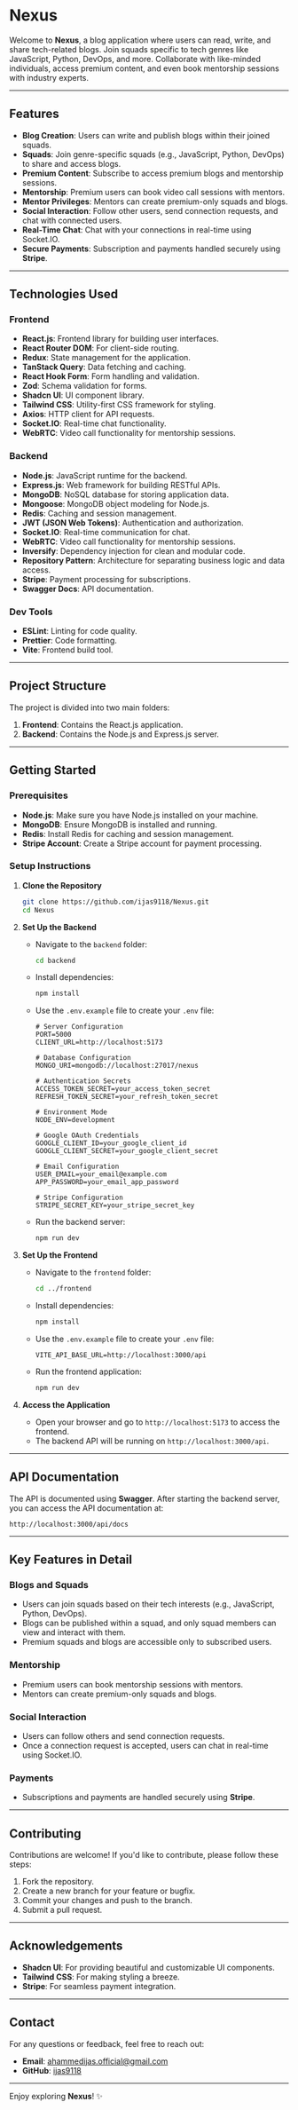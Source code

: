 # **Nexus**

Welcome to **Nexus**, a blog application where users can read, write, and share tech-related blogs. Join squads specific to tech genres like JavaScript, Python, DevOps, and more. Collaborate with like-minded individuals, access premium content, and even book mentorship sessions with industry experts.

---

## **Features**
- **Blog Creation**: Users can write and publish blogs within their joined squads.
- **Squads**: Join genre-specific squads (e.g., JavaScript, Python, DevOps) to share and access blogs.
- **Premium Content**: Subscribe to access premium blogs and mentorship sessions.
- **Mentorship**: Premium users can book video call sessions with mentors.
- **Mentor Privileges**: Mentors can create premium-only squads and blogs.
- **Social Interaction**: Follow other users, send connection requests, and chat with connected users.
- **Real-Time Chat**: Chat with your connections in real-time using Socket.IO.
- **Secure Payments**: Subscription and payments handled securely using **Stripe**.

---

## **Technologies Used**

### **Frontend**
- **React.js**: Frontend library for building user interfaces.
- **React Router DOM**: For client-side routing.
- **Redux**: State management for the application.
- **TanStack Query**: Data fetching and caching.
- **React Hook Form**: Form handling and validation.
- **Zod**: Schema validation for forms.
- **Shadcn UI**: UI component library.
- **Tailwind CSS**: Utility-first CSS framework for styling.
- **Axios**: HTTP client for API requests.
- **Socket.IO**: Real-time chat functionality.
- **WebRTC**: Video call functionality for mentorship sessions.

### **Backend**
- **Node.js**: JavaScript runtime for the backend.
- **Express.js**: Web framework for building RESTful APIs.
- **MongoDB**: NoSQL database for storing application data.
- **Mongoose**: MongoDB object modeling for Node.js.
- **Redis**: Caching and session management.
- **JWT (JSON Web Tokens)**: Authentication and authorization.
- **Socket.IO**: Real-time communication for chat.
- **WebRTC**: Video call functionality for mentorship sessions.
- **Inversify**: Dependency injection for clean and modular code.
- **Repository Pattern**: Architecture for separating business logic and data access.
- **Stripe**: Payment processing for subscriptions.
- **Swagger Docs**: API documentation.

### **Dev Tools**
- **ESLint**: Linting for code quality.
- **Prettier**: Code formatting.
- **Vite**: Frontend build tool.

---

## **Project Structure**
The project is divided into two main folders:
1. **Frontend**: Contains the React.js application.
2. **Backend**: Contains the Node.js and Express.js server.

---

## **Getting Started**

### **Prerequisites**
- **Node.js**: Make sure you have Node.js installed on your machine.
- **MongoDB**: Ensure MongoDB is installed and running.
- **Redis**: Install Redis for caching and session management.
- **Stripe Account**: Create a Stripe account for payment processing.

### **Setup Instructions**

1. **Clone the Repository**
   ```bash
   git clone https://github.com/ijas9118/Nexus.git
   cd Nexus
   ```

2. **Set Up the Backend**
   - Navigate to the `backend` folder:
     ```bash
     cd backend
     ```
   - Install dependencies:
     ```bash
     npm install
     ```
   - Use the `.env.example` file to create your `.env` file:
   
     ```env
     # Server Configuration
     PORT=5000
     CLIENT_URL=http://localhost:5173
      
     # Database Configuration
     MONGO_URI=mongodb://localhost:27017/nexus
      
     # Authentication Secrets
     ACCESS_TOKEN_SECRET=your_access_token_secret
     REFRESH_TOKEN_SECRET=your_refresh_token_secret
      
     # Environment Mode
     NODE_ENV=development
      
     # Google OAuth Credentials
     GOOGLE_CLIENT_ID=your_google_client_id
     GOOGLE_CLIENT_SECRET=your_google_client_secret
      
     # Email Configuration
     USER_EMAIL=your_email@example.com
     APP_PASSWORD=your_email_app_password
      
     # Stripe Configuration
     STRIPE_SECRET_KEY=your_stripe_secret_key
     ```
   - Run the backend server:
     ```bash
     npm run dev
     ```

3. **Set Up the Frontend**
   - Navigate to the `frontend` folder:
     ```bash
     cd ../frontend
     ```
   - Install dependencies:
     ```bash
     npm install
     ```
   - Use the `.env.example` file to create your `.env` file:
     ```env
     VITE_API_BASE_URL=http://localhost:3000/api
     ```
   - Run the frontend application:
     ```bash
     npm run dev
     ```

4. **Access the Application**
   - Open your browser and go to `http://localhost:5173` to access the frontend.
   - The backend API will be running on `http://localhost:3000/api`.

---

## **API Documentation**
The API is documented using **Swagger**. After starting the backend server, you can access the API documentation at:
```
http://localhost:3000/api/docs
```

---

## **Key Features in Detail**

### **Blogs and Squads**
- Users can join squads based on their tech interests (e.g., JavaScript, Python, DevOps).
- Blogs can be published within a squad, and only squad members can view and interact with them.
- Premium squads and blogs are accessible only to subscribed users.

### **Mentorship**
- Premium users can book mentorship sessions with mentors.
- Mentors can create premium-only squads and blogs.

### **Social Interaction**
- Users can follow others and send connection requests.
- Once a connection request is accepted, users can chat in real-time using Socket.IO.

### **Payments**
- Subscriptions and payments are handled securely using **Stripe**.

---

## **Contributing**
Contributions are welcome! If you'd like to contribute, please follow these steps:
1. Fork the repository.
2. Create a new branch for your feature or bugfix.
3. Commit your changes and push to the branch.
4. Submit a pull request.

---

## **Acknowledgements**
- **Shadcn UI**: For providing beautiful and customizable UI components.
- **Tailwind CSS**: For making styling a breeze.
- **Stripe**: For seamless payment integration.

---

## **Contact**
For any questions or feedback, feel free to reach out:
- **Email**: ahammedijas.official@gmail.com
- **GitHub**: [ijas9118](https://github.com/ijas9118)

---

Enjoy exploring **Nexus**! ✨

